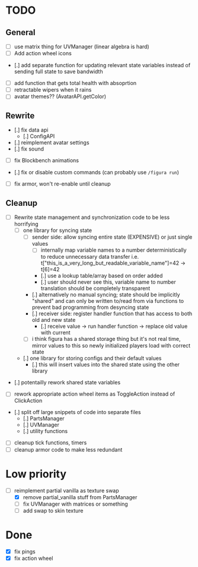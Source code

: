 # TODO

## General
- [ ] use matrix thing for UVManager (linear algebra is hard)
- [ ] Add action wheel icons
- [.] add separate function for updating relevant state variables instead of
	  sending full state to save bandwidth
- [ ] add function that gets total health with absoprtion
- [ ] retractable wipers when it rains
- [ ] avatar themes?? (AvatarAPI.getColor)

## Rewrite
- [.] fix data api
	- [.] ConfigAPI
- [.] reimplement avatar settings
- [.] fix sound
- [ ] fix Blockbench animations
- [.] fix or disable custom commands (can probably use `/figura run`)
- [ ] fix armor, won't re-enable until cleanup

## Cleanup
- [ ] Rewrite state management and synchronization code to be less horrifying
	- [ ] one library for syncing state
		- [ ] sender side: allow syncing entire state (EXPENSIVE) or just
			  single values
			- [ ] internally map variable names to a number deterministically
				  to reduce unnecessary data transfer
				  i.e. t["this_is_a_very_long_but_readable_variable_name"]=42 ->
				  t[6]=42
			- [.] use a lookup table/array based on order added
			- [.] user should never see this, variable name to number
				  translation should be completely transparent
		- [.] alternatively no manual syncing; state should be implicitly
			  "shared" and can only be written to/read from via functions to
			  prevent bad programming from desyncing state
		- [.] receiver side: register handler function that has access to both
			  old and new state
			- [.] receive value -> run handler function -> replace old value
				  with current
		- [ ] i think figura has a shared storage thing but it's not real time,
			  mirror values to this so newly initialized players load with
			  correct state
	- [.] one library for storing configs and their default values
		- [.] this will insert values into the shared state using the other
			  library
- [.] potentailly rework shared state variables
- [ ] rework appropriate action wheel items as ToggleAction instead of ClickAction
- [.] split off large snippets of code into separate files
	- [.] PartsManager
	- [.] UVManager
	- [.] utility functions
- [ ] cleanup tick functions, timers
- [ ] cleanup armor code to make less redundant

# Low priority
- [ ] reimplement partial vanilla as texture swap
	- [x] remove partial_vanilla stuff from PartsManager
	- [ ] fix UVManager with matrices or something
	- [ ] add swap to skin texture

# Done
- [x] fix pings
- [x] fix action wheel
